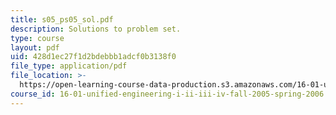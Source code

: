 ```yaml
---
title: s05_ps05_sol.pdf
description: Solutions to problem set.
type: course
layout: pdf
uid: 428d1ec27f1d2bdebbb1adcf0b3138f0
file_type: application/pdf
file_location: >-
  https://open-learning-course-data-production.s3.amazonaws.com/16-01-unified-engineering-i-ii-iii-iv-fall-2005-spring-2006/428d1ec27f1d2bdebbb1adcf0b3138f0_s05_ps05_sol.pdf
course_id: 16-01-unified-engineering-i-ii-iii-iv-fall-2005-spring-2006
---
```

